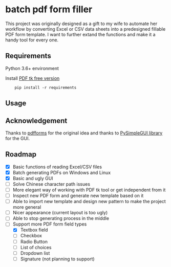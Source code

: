 # batch pdf form filler

This project was originally designed as a gift to my wife to automate her workflow by converting Excel or CSV data sheets into a predesigned fillable PDF form template. I want to further extand the functions and make it a handy tool for every one.

## Requirements

Python 3.6+ environment

Install [PDF tk free version](https://www.pdflabs.com/tools/pdftk-the-pdf-toolkit/)

```
    pip install -r requirements
```

## Usage



## Acknowledgement

Thanks to [pdfforms](https://github.com/altaurog/pdfforms) for the original idea and thanks to [PySimpleGUI library](https://pysimplegui.readthedocs.io/en/latest/) for the GUI.

## Roadmap

- [x] Basic functions of reading Excel/CSV files
- [x] Batch generating PDFs on Windows and Linux
- [x] Basic and ugly GUI
- [ ] Solve Chinese character path issues
- [ ] More elegant way of working with PDF tk tool or get independent from it
- [ ] Inspect new PDF form and generate new template based on it
- [ ] Able to import new template and design new pattern to make the project more general
- [ ] Nicer appearance (current layout is too ugly)
- [ ] Able to stop generating process in the middle
- [ ] Support more PDF form field types
  - [x] Textbox field
  - [ ] Checkbox
  - [ ] Radio Button
  - [ ] List of choices
  - [ ] Dropdown list
  - [ ] Signature (not planning to support)